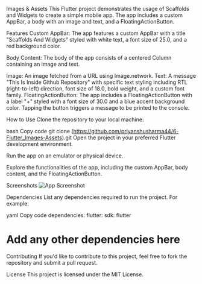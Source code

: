 Images & Assets 
This Flutter project demonstrates the usage of Scaffolds and Widgets to create a simple mobile app. The app includes a custom AppBar, a body with an image and text, and a FloatingActionButton.

Features
Custom AppBar: The app features a custom AppBar with a title "Scaffolds And Widgets" styled with white text, a font size of 25.0, and a red background color.

Body Content: The body of the app consists of a centered Column containing an image and text.

Image: An image fetched from a URL using Image.network.
Text: A message "This Is Inside Github Repository" with specific text styling including RTL (right-to-left) direction, font size of 18.0, bold weight, and a custom font family.
FloatingActionButton: The app includes a FloatingActionButton with a label "+" styled with a font size of 30.0 and a blue accent background color. Tapping the button triggers a message to be printed to the console.

How to Use
Clone the repository to your local machine:

bash
Copy code
git clone (https://github.com/priyanshusharma44/6-Flutter_Images-Assets).git
Open the project in your preferred Flutter development environment.

Run the app on an emulator or physical device.

Explore the functionalities of the app, including the custom AppBar, body content, and the FloatingActionButton.

Screenshots
![App Screenshot]([screenshots/app_screenshot.png](https://github.com/priyanshusharma44/6-Flutter_Images-Assets/blob/main/Screenshot%202023-12-16%20132032.png))


Dependencies
List any dependencies required to run the project. For example:

yaml
Copy code
dependencies:
  flutter:
    sdk: flutter
  # Add any other dependencies here
Contributing
If you'd like to contribute to this project, feel free to fork the repository and submit a pull request.

License
This project is licensed under the MIT License.

